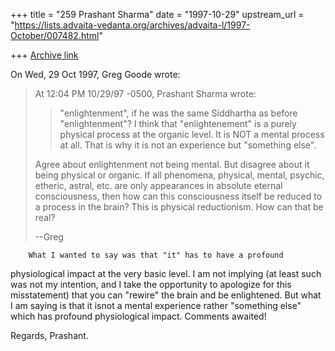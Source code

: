 +++
title = "259 Prashant Sharma"
date = "1997-10-29"
upstream_url = "https://lists.advaita-vedanta.org/archives/advaita-l/1997-October/007482.html"

+++
[Archive link](https://lists.advaita-vedanta.org/archives/advaita-l/1997-October/007482.html)

On Wed, 29 Oct 1997, Greg Goode wrote:

> At 12:04 PM 10/29/97 -0500, Prashant Sharma wrote:
> >"enlightenment", if he was the same Siddhartha as before "enlightenment"?
> >        I think that "enlightenement" is a purely physical process at the
> >organic level.  It is NOT a mental process at all.  That is why it is not
> >an experience but "something else".
>
> Agree about enlightenment not being mental.  But disagree about it being
> physical or organic.  If all phenomena, physical, mental, psychic, etheric,
> astral, etc. are only appearances in absolute eternal consciousness, then
> how can this consciousness itself be reduced to a process in the brain?
> This is physical reductionism.  How can that be real?
>
> --Greg
>
        What I wanted to say was that "it" has to have a profound
physiological impact at the very basic level. I am not implying (at least
such was not my intention, and I take the opportunity to apologize for
this misstatement) that you can "rewire" the brain and be enlightened.
But what I am saying is that it isnot a mental experience rather
"something else" which has profound physiological impact.
Comments awaited!

Regards,
Prashant.

